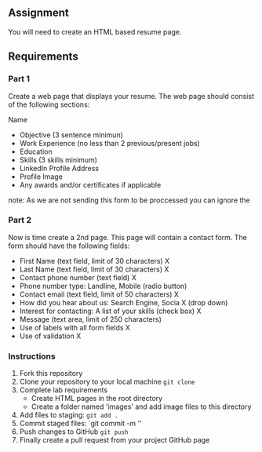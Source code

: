 










## Assignment
You will need to create an HTML based resume page. 

## Requirements

### Part 1

Create a web page that displays your resume. The web page should consist of the following sections:

 Name
* Objective (3 sentence minimun)
* Work Experience (no less than 2 previous/present jobs)
* Education
* Skills (3 skills minimum)
* LinkedIn Profile Address
* Profile Image
* Any awards and/or certificates if applicable

note: As we are not sending this form to be proccessed you can ignore the 

### Part 2

Now is time create a 2nd page. This page will contain a contact form. The form should have the following fields:

* First Name (text field, limit of 30 characters) X	
* Last Name (text field, limit of 30 characters)   X
* Contact phone number (text field)                X
* Phone number type: Landline, Mobile (radio button)   	
* Contact email (text field, limit of 50 characters) X
* How did you hear about us: Search Engine, Socia    X
(drop down)
* Interest for contacting: A list of your skills (check box)  X
* Message (text area, limit of 250 characters)      
* Use of labels with all form fields    X
* Use of validation    X

### Instructions

1. Fork this repository
2. Clone your repository to your local machine `git clone`
3. Complete lab requirements
	* Create HTML pages in the root directory
	* Create a folder named 'images' and add image files to this directory
4. Add files to staging: `git add .`
5. Commit staged files: `git commit -m '<some-information-message-here>'
6. Push changes to GitHub `git push`
7. Finally create a pull request from your project GitHub page
